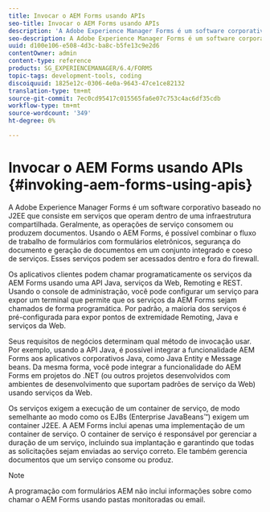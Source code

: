 ```yaml
---
title: Invocar o AEM Forms usando APIs
seo-title: Invocar o AEM Forms usando APIs
description: 'A Adobe Experience Manager Forms é um software corporativo baseado no J2EE que consiste em serviços que operam dentro de uma infraestrutura compartilhada. Saiba como usar aplicativos clientes para chamar a AEM Forms de forma programática usando uma API Java, serviços da Web, Remoting e REST API. '
seo-description: A Adobe Experience Manager Forms é um software corporativo baseado no J2EE que consiste em serviços que operam dentro de uma infraestrutura compartilhada. Saiba como usar aplicativos clientes para chamar a AEM Forms de forma programática usando uma API Java, serviços da Web, Remoting e REST API.
uuid: d100e106-e508-4d3c-ba8c-b5fe13c9e2d6
contentOwner: admin
content-type: reference
products: SG_EXPERIENCEMANAGER/6.4/FORMS
topic-tags: development-tools, coding
discoiquuid: 1825e12c-0306-4e0a-9643-47ce1ce82132
translation-type: tm+mt
source-git-commit: 7ec0cd95417c015565fa6e07c753c4ac6df35cdb
workflow-type: tm+mt
source-wordcount: '349'
ht-degree: 0%

---
```



# Invocar o AEM Forms usando APIs {#invoking-aem-forms-using-apis}

A Adobe Experience Manager Forms é um software corporativo baseado no J2EE que consiste em serviços que operam dentro de uma infraestrutura compartilhada. Geralmente, as operações de serviço consomem ou produzem documentos. Usando o AEM Forms, é possível combinar o fluxo de trabalho de formulários com formulários eletrônicos, segurança do documento e geração de documentos em um conjunto integrado e coeso de serviços. Esses serviços podem ser acessados dentro e fora do firewall.

Os aplicativos clientes podem chamar programaticamente os serviços da AEM Forms usando uma API Java, serviços da Web, Remoting e REST. Usando o console de administração, você pode configurar um serviço para expor um terminal que permite que os serviços da AEM Forms sejam chamados de forma programática. Por padrão, a maioria dos serviços é pré-configurada para expor pontos de extremidade Remoting, Java e serviços da Web.

Seus requisitos de negócios determinam qual método de invocação usar. Por exemplo, usando a API Java, é possível integrar a funcionalidade AEM Forms aos aplicativos corporativos Java, como Java Entity e Message beans. Da mesma forma, você pode integrar a funcionalidade do AEM Forms em projetos do .NET (ou outros projetos desenvolvidos com ambientes de desenvolvimento que suportam padrões de serviço da Web) usando serviços da Web.

Os serviços exigem a execução de um container de serviço, de modo semelhante ao modo como os EJBs (Enterprise JavaBeans™) exigem um container J2EE. A AEM Forms inclui apenas uma implementação de um container de serviço. O container de serviço é responsável por gerenciar a duração de um serviço, incluindo sua implantação e garantindo que todas as solicitações sejam enviadas ao serviço correto. Ele também gerencia documentos que um serviço consome ou produz.

>[!NOTE]
>
>A programação com formulários AEM não inclui informações sobre como chamar o AEM Forms usando pastas monitoradas ou email.

